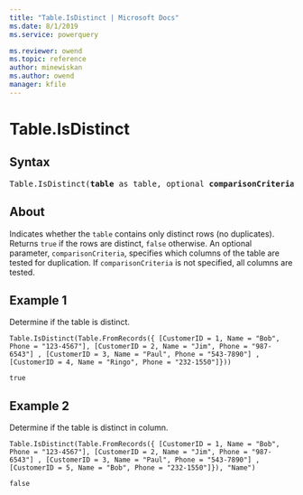 ```yaml
---
title: "Table.IsDistinct | Microsoft Docs"
ms.date: 8/1/2019
ms.service: powerquery

ms.reviewer: owend
ms.topic: reference
author: minewiskan
ms.author: owend
manager: kfile
---
```

# Table.IsDistinct

## Syntax

<pre>
Table.IsDistinct(<b>table</b> as table, optional <b>comparisonCriteria</b> as any) as logical  
</pre>
  
## About  
Indicates whether the `table` contains only distinct rows (no duplicates). Returns `true` if the rows are distinct, `false` otherwise. An optional parameter, `comparisonCriteria`, specifies which columns of the table are tested for duplication. If `comparisonCriteria` is not specified, all columns are tested.

## Example 1
Determine if the table is distinct.

```powerquery-m
Table.IsDistinct(Table.FromRecords({ [CustomerID = 1, Name = "Bob", Phone = "123-4567"], [CustomerID = 2, Name = "Jim", Phone = "987-6543"] , [CustomerID = 3, Name = "Paul", Phone = "543-7890"] , [CustomerID = 4, Name = "Ringo", Phone = "232-1550"]}))
```

`true`

## Example 2
Determine if the table is distinct in column.

```powerquery-m
Table.IsDistinct(Table.FromRecords({ [CustomerID = 1, Name = "Bob", Phone = "123-4567"], [CustomerID = 2, Name = "Jim", Phone = "987-6543"] , [CustomerID = 3, Name = "Paul", Phone = "543-7890"] , [CustomerID = 5, Name = "Bob", Phone = "232-1550"]}), "Name")
```

`false`
